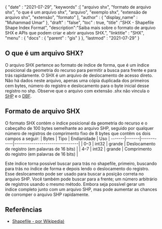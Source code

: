 {
  "date" : "2021-07-29",
  "keywords" :[ "arquivo shx", "formato de arquivo shx", "o que é um arquivo shx", "arquivo", "exemplo shx", "extensão de arquivo shx", "extensão", "formato" ],
  "author" : {
    "display_name" : "Muhammad Umar"
},
  "draft" : "false",
  "toc" : true,
  "title" :"SHX - Shapefile Shape Index Format",
  "description":"Saiba mais sobre o formato de arquivo SHX e APIs que podem criar e abrir arquivos SHX.",
  "linktitle" : "SHX",
  "menu" : {
    "docs" : {
      "parent" : "gis"
}
},
  "lastmod" : "2021-07-29"
}

## O que é um arquivo SHX?
O arquivo SHX pertence ao formato de índice de forma, que é um índice posicional da geometria do recurso para permitir a busca para frente e para trás rapidamente. O SHX é um arquivo de deslocamento de acesso direto. Não há dados neste arquivo, apenas uma cópia duplicada dos primeiros cem bytes, número do registro e deslocamento para o byte inicial desse registro no shp. Observe que o arquivo com extensão .shx não vincula o [SHP](/pt/gis/shp/) e o [DBF](/pt/database/dbf/).

## Formato de arquivo SHX
O formato SHX contém o índice posicional da geometria do recurso e o cabeçalho de 100 bytes semelhante ao arquivo SHP, seguido por qualquer número de registros de comprimento fixo de 8 bytes que contêm os dois campos a seguir:
| Bytes | Tipo | Endianidade | Uso |
-------|-------|------------|---------------------------------|
| 0–3 | int32 | grande | Deslocamento de registro (em palavras de 16 bits) |
| 4–7 | int32 | grande | Comprimento do registro (em palavras de 16 bits) |

Este índice torna possível buscar para trás no shapefile, primeiro, buscando para trás no índice de forma e depois lendo o deslocamento do registro. Esse deslocamento pode ser usado para buscar a posição correta no arquivo SHP. Você também pode buscar para a frente; um número arbitrário de registros usando o mesmo método. Embora seja possível gerar um índice completo junto com um arquivo SHP, mas pode aumentar as chances de corromper o arquivo SHP rapidamente.


## Referências

* [Shapefile - por Wikipedia)](https://en.wikipedia.org/wiki/Shapefile)


